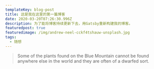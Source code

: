 ```yaml
---
templateKey: blog-post
title: 这是我在这里的第一篇博客
date: 2020-03-20T07:26:30.996Z
description: 为了能将博客持续更新下去，用Gatsby重新构建我的博客。
featuredpost: true
featuredimage: /img/andrew-neel-cckf4tshauw-unsplash.jpg
tags:
  - 随想
---
```

>Some of the plants found on the Blue Mountain cannot be found anywhere else in the world and they are often of a dwarfed sort.